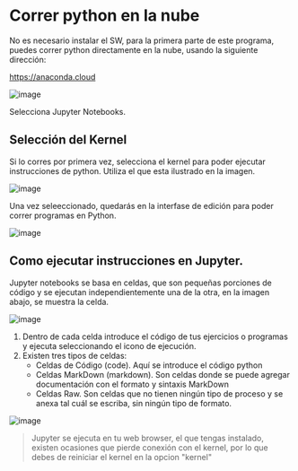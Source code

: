 # Correr python en la nube

No es necesario instalar el SW, para la primera parte de este programa, puedes correr python directamente en la nube, usando la siguiente dirección:

https://anaconda.cloud

![image](https://github.com/user-attachments/assets/a976e94f-11b3-41e8-8867-1340c9213dfd)

Selecciona Jupyter Notebooks.

## Selección del Kernel

Si lo corres por primera vez, selecciona el kernel para poder ejecutar instrucciones de python. Utiliza el que esta ilustrado en la imagen.

![image](https://github.com/user-attachments/assets/4f8ec94f-8c1f-4f96-baec-44a15679ec17)

Una vez seleeccionado, quedarás en la interfase de edición para poder correr programas en Python.

![image](https://github.com/user-attachments/assets/2dc2708b-8c37-47d0-bc60-ec830816e229)

## Como ejecutar instrucciones en Jupyter.

Jupyter notebooks se basa en celdas, que son pequeñas porciones de código y se ejecutan independientemente una de la otra, en la imagen abajo, se muestra la celda.

![image](https://github.com/user-attachments/assets/94e1a02f-b51c-4560-96d3-2fe9df30e979)

1. Dentro de cada celda introduce el código de tus ejercicios o programas y ejecuta seleccionando el icono de ejecución.
2. Existen tres tipos de celdas:
   * Celdas de Código (code). Aquí se introduce el código python
   * Celdas MarkDown (markdown). Son celdas donde se puede agregar documentación con el formato y sintaxis MarkDown
   * Celdas Raw. Son celdas que no tienen ningún tipo de proceso y se anexa tal cuál se escriba, sin ningún tipo de formato.

  ![image](https://github.com/user-attachments/assets/35bf9060-3361-4853-8d20-80c110e1b04d)

> Jupyter se ejecuta en tu web browser, el que tengas instalado, existen ocasiones que pierde conexión con el kernel, por lo que debes de reiniciar el kernel en la opcion "kernel"
